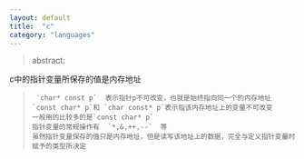 ```yaml
---
layout: default
title:  "c"
category: "languages"
---
```

> abstract:

c中的指针变量所保存的值是内存地址
>      `char* const p`  表示指针p不可改变，也就是始终指向同一个的内存地址
>     `const char* p`和 `char const* p`表示指该内存地址上的变量不可改变
>     一般用的比较多的是`const char* p`
>     指针变量的常规操作有  `*,&,++,--`  等
>     虽然指针变量保存的值只是内存地址，但是读写该地址上的数据，完全与定义指针变量时赋予的类型所决定
 
